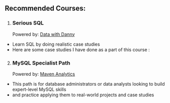 ## Recommended Courses:
1. ### Serious SQL  

    Powered by: [ Data with Danny](https://www.datawithdanny.com/courses/serious-sql)
- Learn SQL by doing realistic case studies
- Here are some case studies I have done as a part of this course :



2. ### MySQL Specialist Path
     Powered by: [Maven Analytics]( https://www.mavenanalytics.io/)
   
- This path is for database administrators or data analysts looking to build expert-level MySQL skills
-  and practice applying them to real-world projects and case studies

